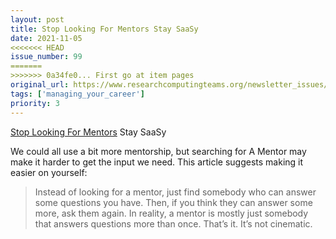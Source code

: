 ```yaml
---
layout: post
title: Stop Looking For Mentors Stay SaaSy
date: 2021-11-05
<<<<<<< HEAD
issue_number: 99
=======
>>>>>>> 0a34fe0... First go at item pages
original_url: https://www.researchcomputingteams.org/newsletter_issues/0099
tags: ['managing_your_career']
priority: 3
---
```


<!-- markdownlint-disable MD033 -->
<!-- markdownlint-disable MD041 -->
<!-- markdownlint-disable MD049 -->

[Stop Looking For Mentors](https://staysaasy.com/career/2021/10/16/mentorship.html) Stay SaaSy

We could all use a bit more mentorship, but searching for A Mentor may make it harder to get the input we need.   This article suggests making it easier on yourself:

> Instead of looking for a mentor, just find somebody who can answer some questions you have. Then, if you think they can answer some more, ask them again. In reality, a mentor is mostly just somebody that answers questions more than once. That’s it. It’s not cinematic.
